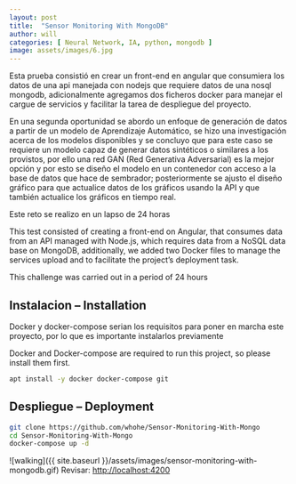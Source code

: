 ```yaml
---
layout: post
title:  "Sensor Monitoring With MongoDB"
author: will
categories: [ Neural Network, IA, python, mongodb ]
image: assets/images/6.jpg
---
```


Esta prueba consistió en crear un front-end en angular que consumiera los datos de una api manejada con nodejs que requiere datos de una nosql mongodb, adicionalmente agregamos dos ficheros docker para manejar el cargue de servicios y facilitar la tarea de despliegue del proyecto.

En una segunda oportunidad se abordo un enfoque de generación de datos a partir de un modelo de Aprendizaje Automático, se hizo una investigación acerca de los modelos disponibles y se concluyo que para este caso se requiere un modelo capaz de generar datos sintéticos o similares a los provistos, por ello una red GAN (Red Generativa Adversarial) es la mejor opción y por esto se diseño el modelo en un contenedor con acceso a la base de datos que hace de sembrador; posteriormente se ajusto el diseño gráfico para que actualice datos de los gráficos usando la API y que también actualice los gráficos en tiempo real.

Este reto se realizo en un lapso de 24 horas

This test consisted of creating a front-end on Angular, that consumes data from an API managed with Node.js, which requires data from a NoSQL data base on MongoDB, additionally, we added two Docker files to manage the services upload and to facilitate the project’s deployment task.

This challenge was carried out in a period of 24 hours


## Instalacion – Installation

Docker y docker-compose serian los requisitos para poner en marcha este proyecto, por lo que es importante instalarlos previamente

Docker and Docker-compose are required to run this project, so please install them first.

```bash
apt install -y docker docker-compose git
```

## Despliegue – Deployment

```bash
git clone https://github.com/whohe/Sensor-Monitoring-With-Mongo
cd Sensor-Monitoring-With-Mongo
docker-compose up -d
```
![walking]({{ site.baseurl }}/assets/images/sensor-monitoring-with-mongodb.gif)
Revisar: [http://localhost:4200](http://localhost:4200)

